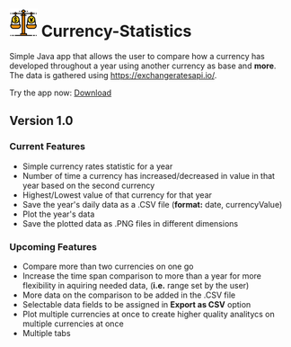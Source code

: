 # <img src="src/currencyStatistics/res/app_logo_small.png" width="50"> Currency-Statistics

Simple Java app that allows the user to compare how a currency has developed throughout a year using another currency as base and **more**.
The data is gathered using https://exchangeratesapi.io/.

Try the app now:
<a href="appJar/Currency%20Statistics.jar" target="_blank">Download</a>


## Version 1.0
### Current Features
- Simple currency rates statistic for a year
- Number of time a currency has increased/decreased in value in that year based on the second currency
- Highest/Lowest value of that currency for that year
- Save the year's daily data as a .CSV file (**format:** date, currencyValue)
- Plot the year's data
- Save the plotted data as .PNG files in different dimensions

### Upcoming Features
- Compare more than two currencies on one go
- Increase the time span comparison to more than a year for more flexibility in aquiring needed data, (**i.e.** range set by the user)
- More data on the comparison to be added in the .CSV file
- Selectable data fields to be assigned in **Export as CSV** option
- Plot multiple currencies at once to create higher quality analitycs on multiple currencies at once
- Multiple tabs
